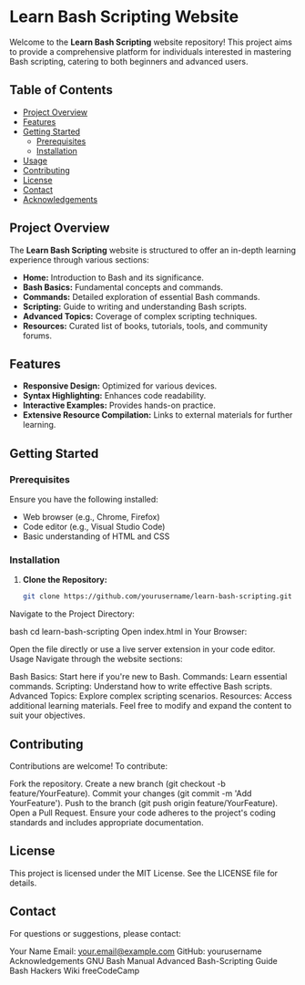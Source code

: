 # Learn Bash Scripting Website

Welcome to the **Learn Bash Scripting** website repository! This project aims to provide a comprehensive platform for individuals interested in mastering Bash scripting, catering to both beginners and advanced users.

## Table of Contents

- [Project Overview](#project-overview)
- [Features](#features)
- [Getting Started](#getting-started)
  - [Prerequisites](#prerequisites)
  - [Installation](#installation)
- [Usage](#usage)
- [Contributing](#contributing)
- [License](#license)
- [Contact](#contact)
- [Acknowledgements](#acknowledgements)

## Project Overview

The **Learn Bash Scripting** website is structured to offer an in-depth learning experience through various sections:

- **Home:** Introduction to Bash and its significance.
- **Bash Basics:** Fundamental concepts and commands.
- **Commands:** Detailed exploration of essential Bash commands.
- **Scripting:** Guide to writing and understanding Bash scripts.
- **Advanced Topics:** Coverage of complex scripting techniques.
- **Resources:** Curated list of books, tutorials, tools, and community forums.

## Features

- **Responsive Design:** Optimized for various devices.
- **Syntax Highlighting:** Enhances code readability.
- **Interactive Examples:** Provides hands-on practice.
- **Extensive Resource Compilation:** Links to external materials for further learning.

## Getting Started

### Prerequisites

Ensure you have the following installed:

- Web browser (e.g., Chrome, Firefox)
- Code editor (e.g., Visual Studio Code)
- Basic understanding of HTML and CSS

### Installation

1. **Clone the Repository:**

   ```bash
   git clone https://github.com/yourusername/learn-bash-scripting.git
Navigate to the Project Directory:

bash
cd learn-bash-scripting
Open index.html in Your Browser:

Open the file directly or use a live server extension in your code editor.
Usage
Navigate through the website sections:

Bash Basics: Start here if you're new to Bash.
Commands: Learn essential commands.
Scripting: Understand how to write effective Bash scripts.
Advanced Topics: Explore complex scripting scenarios.
Resources: Access additional learning materials.
Feel free to modify and expand the content to suit your objectives.

## Contributing
Contributions are welcome! To contribute:

Fork the repository.
Create a new branch (git checkout -b feature/YourFeature).
Commit your changes (git commit -m 'Add YourFeature').
Push to the branch (git push origin feature/YourFeature).
Open a Pull Request.
Ensure your code adheres to the project's coding standards and includes appropriate documentation.

## License
This project is licensed under the MIT License. See the LICENSE file for details.

## Contact
For questions or suggestions, please contact:

Your Name
Email: your.email@example.com
GitHub: yourusername
Acknowledgements
GNU Bash Manual
Advanced Bash-Scripting Guide
Bash Hackers Wiki
freeCodeCamp
